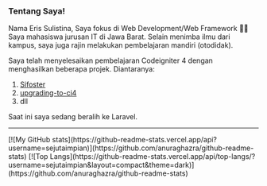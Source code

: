 ### Tentang Saya!

Nama Eris Sulistina, Saya fokus di Web Development/Web Framework 🙌🏻
Saya mahasiswa jurusan IT di Jawa Barat.
Selain menimba ilmu dari kampus, saya juga rajin melakukan pembelajaran mandiri (otodidak).

Saya telah menyelesaikan pembelajaran Codeigniter 4 dengan menghasilkan beberapa projek. Diantaranya:
1. [Sifoster](https://github.com/sejutaimpian/sifoster)
2. [upgrading-to-ci4](https://github.com/sejutaimpian/upgrading-to-ci4)
3. dll

Saat ini saya sedang beralih ke Laravel.
<hr>
[![My GitHub stats](https://github-readme-stats.vercel.app/api?username=sejutaimpian)](https://github.com/anuraghazra/github-readme-stats)
[![Top Langs](https://github-readme-stats.vercel.app/api/top-langs/?username=sejutaimpian&layout=compact&theme=dark)](https://github.com/anuraghazra/github-readme-stats)
